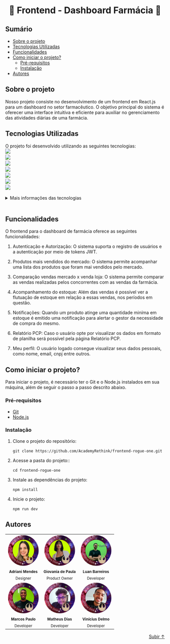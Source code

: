 ﻿<h1 style="text-align: center;">💊 Frontend - Dashboard Farmácia 💊</h1>

## Sumário

- [Sobre o projeto](#sobre-o-projeto)
- [Tecnologias Utilizadas](#tecnologias-utilizadas)
- [Funcionalidades](#funcionalidades)
- [Como iniciar o projeto?](#como-iniciar-o-projeto)
  - [Pré-requisitos](#pré-requisitos)
  - [Instalação](#instalação)
- [Autores](#autores)

## Sobre o projeto

Nosso projeto consiste no desenvolvimento de um frontend em React.js para um dashboard no setor farmacêutico. O objetivo principal do sistema é oferecer uma interface intuitiva e eficiente para auxiliar no gerenciamento das atividades diárias de uma farmácia.

## Tecnologias Utilizadas

O projeto foi desenvolvido utilizando as seguintes tecnologias:<br>
<img src="https://img.shields.io/static/v1?label=Tipagem&message=TypeScript&color=007E84&style=for-the-badge"/><br>
<img src="https://img.shields.io/static/v1?label=LIB&message=React&color=007E84&style=for-the-badge"/><br>
<img src="https://img.shields.io/static/v1?label=LIB&message=Chart js&color=007E84&style=for-the-badge"/><br>
<img src="https://img.shields.io/static/v1?label=LIB&message=Ant design&color=007E84&style=for-the-badge"/><br>
<img src="https://img.shields.io/static/v1?label=LIB&message=SASS&color=007E84&style=for-the-badge"/><br>
<img src="https://img.shields.io/static/v1?label=LIB&message=Axios&color=007E84&style=for-the-badge"/><br>
<img src="https://img.shields.io/static/v1?label=Runtime&message=Node.js&color=007E84&style=for-the-badge"/><br>

<details>
<summary>Mais informações das tecnologias</summary>

- [TypeScript](https://www.typescriptlang.org/): uma linguagem de programação que adiciona recursos de tipagem estática ao JavaScript.
- [React](https://pt-br.react.dev/): React é uma biblioteca JavaScript de código aberto desenvolvida pelo Facebook que permite criar interfaces de usuário interativas e responsivas para aplicativos da web.
- [Chart js](https://www.chartjs.org/docs/latest/):
  Chart.js é uma biblioteca JavaScript de código aberto que permite criar gráficos interativos e visualmente atraentes para exibir dados em aplicativos web.
- [Ant Design](https://ant.design/): Ant Design é uma biblioteca de componentes de interface de usuário (UI) modernos e estilizados, baseada em React, que facilita o desenvolvimento de aplicativos web com um design elegante e responsivo.
- [Sass](https://sass-lang.com/documentation/): Sass é uma linguagem de extensão CSS que permite escrever estilos de forma mais eficiente e organizada, com recursos como variáveis, aninhamento e mixins, tornando o desenvolvimento de folhas de estilo mais poderoso e flexível.
- [Axios](https://axios-http.com/ptbr/docs/intro):
  Axios é uma biblioteca JavaScript baseada em promessas, que permite fazer requisições HTTP de forma fácil e eficiente em aplicações front-end e back-end.
- [Node.js](https://nodejs.org/): um ambiente de execução JavaScript do lado do servidor.

</details>
<br>

## Funcionalidades

O frontend para o dashboard de farmácia oferece as seguintes funcionalidades:

1. Autenticação e Autorização: O sistema suporta o registro de usuários e a autenticação por meio de tokens JWT.

2. Produtos mais vendidos do mercado: O sistema permite acompanhar uma lista dos produtos que foram mai vendidos pelo mercado.

3. Comparação vendas mercado x venda loja: O sistema permite comparar as vendas realizadas pelos concorrentes com as vendas da farmácia.

4. Acompanhamento do estoque: Além das vendas é possível ver a flutuação de estoque em relação a essas vendas, nos períodos em questão.

5. Notificações: Quando um produto atinge uma quantidade miníma em estoque é emitido uma notificação para alertar o gestor da necessidade de compra do mesmo.

6. Relatório PCP: Caso o usuário opte por visualizar os dados em formato de planilha será possível pela página Relatório PCP.

7. Meu perfil: O usuário logado consegue visualizar seus dados pessoais, como nome, email, cnpj entre outros.

## Como iniciar o projeto?

Para iniciar o projeto, é necessário ter o Git e o Node.js instalados em sua máquina, além de seguir o passo a passo descrito abaixo.

### Pré-requisitos

- [Git](https://git-scm.com)
- [Node.js](https://nodejs.org/en/)

### Instalação

1. Clone o projeto do repositório:
   ```
   git clone https://github.com/AcademyRethink/frontend-rogue-one.git
   ```
2. Acesse a pasta do projeto::
   ```
   cd frontend-rogue-one
   ```
3. Instale as dependências do projeto:
   ```
   npm install
   ```
4. Inicie o projeto:
   ```
   npm run dev
   ```

## Autores

<table>
  <tr>
    <td align="center"><img style="border-radius: 50%;" src="./avatar/Adriani.png" width="100px;" alt=""/><br /><sub><b>Adriani Mendes</b></sub><br><sub>Designer</sub></a><br /></td>
    <td align="center"><img style="border-radius: 50%;" src="./avatar/Giovania.png" width="100px;" alt=""/><br /><sub><b>Giovania de Paula</b></sub><br><sub>Product Owner</sub></a><br /></td>
    <td align="center"><img style="border-radius: 50%;" src="./avatar/Luan.png" width="100px;" alt=""/><br /><sub><b>Luan Barreiros</b></sub><br><sub>Developer</sub></a><br /></td>
    
  </tr>
  <tr>
    <td align="center"><img style="border-radius: 50%;" src="./avatar/Marcos.png" width="100px;" alt=""/><br /><sub><b>Marcos Paulo</b></sub><br><sub>Developer</sub></a><br /></td>
    <td align="center"><img style="border-radius: 50%;" src="./avatar/Matheus.png" width="100px;" alt=""/><br /><sub><b>Matheus Dias</b></sub><br><sub>Developer</sub></a><br /></td>
    <td align="center"><img style="border-radius: 50%;" src="./avatar/Delmo.png" width="100px;" alt=""/><br /><sub><b>Vinícius Delmo</b></sub><br><sub>Developer</sub></a><br /></td>
    
  </tr>
</table>

<p align="right"><a href="#">Subir ↑</a></p>
